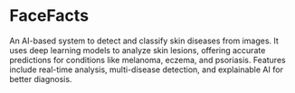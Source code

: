 # FaceFacts
An AI-based system to detect and classify skin diseases from images. It uses deep learning models to analyze skin lesions, offering accurate predictions for conditions like melanoma, eczema, and psoriasis. Features include real-time analysis, multi-disease detection, and explainable AI for better diagnosis.
